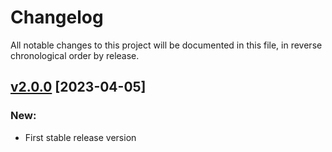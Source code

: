 # Changelog

All notable changes to this project will be documented in this file,
in reverse chronological order by release.

## [v2.0.0](https://github.com/zaphyr-org/config/compare/1.0.2...2.0.0) [2023-04-05]

### New:
* First stable release version
